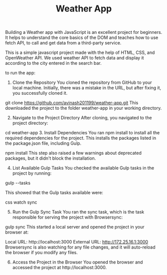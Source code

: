 # <h1 align="center">Weather App</h1>

<br>

Building a Weather app with JavaScript is an excellent project for beginners. It helps to understand the core basics of the DOM and teaches how to use fetch API, to call and get data from a third-party service.<br>

This is a simple javascript project made with the help of HTML, CSS, and OpenWeather API. We used weather API to fetch data and display it according to the city entered in the search bar.


to run the app:

1. Clone the Repository
You cloned the repository from GitHub to your local machine. Initially, there was a mistake in the URL, but after fixing it, you successfully cloned it.


git clone https://github.com/avinash201199/weather-app.git
This downloaded the project to the folder weather-app in your working directory.

2. Navigate to the Project Directory
After cloning, you navigated to the project directory:


cd weather-app
3. Install Dependencies
You ran npm install to install all the required dependencies for the project. This installs the packages listed in the package.json file, including Gulp.

npm install
This step also raised a few warnings about deprecated packages, but it didn't block the installation.

4. List Available Gulp Tasks
You checked the available Gulp tasks in the project by running:

gulp --tasks

This showed that the Gulp tasks available were:

css
watch
sync


5. Run the Gulp Sync Task
You ran the sync task, which is the task responsible for serving the project with Browsersync:


gulp sync
This started a local server and opened the project in your browser at:

Local URL: http://localhost:3000
External URL: http://172.25.16.1:3000
Browsersync is also watching for any file changes, and it will auto-reload the browser if you modify any files.

6. Access the Project in the Browser
You opened the browser and accessed the project at http://localhost:3000.